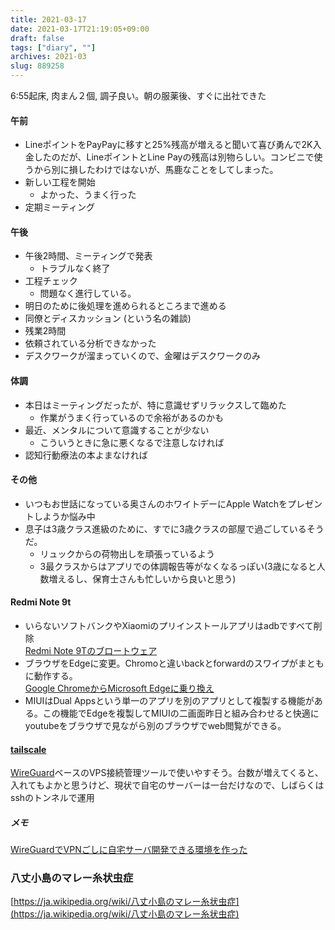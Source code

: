 ```yaml
---
title: 2021-03-17
date: 2021-03-17T21:19:05+09:00
draft: false
tags: ["diary", ""]
archives: 2021-03
slug: 889258
---
```

6:55起床, 肉まん２個, 調子良い。朝の服薬後、すぐに出社できた
#### 午前
- LineポイントをPayPayに移すと25%残高が増えると聞いて喜び勇んで2K入金したのだが、LineポイントとLine Payの残高は別物らしい。コンビニで使うから別に損したわけではないが、馬鹿なことをしてしまった。
- 新しい工程を開始
  - よかった、うまく行った
- 定期ミーティング
#### 午後
- 午後2時間、ミーティングで発表
  - トラブルなく終了
- 工程チェック
  - 問題なく進行している。
- 明日のために後処理を進められるところまで進める
- 同僚とディスカッション (という名の雑談)
- 残業2時間
- 依頼されている分析できなかった
- デスクワークが溜まっていくので、金曜はデスクワークのみ
#### 体調
- 本日はミーティングだったが、特に意識せずリラックスして臨めた
  - 作業がうまく行っているので余裕があるのかも
- 最近、メンタルについて意識することが少ない
  - こういうときに急に悪くなるで注意しなければ
- 認知行動療法の本よまなければ
#### その他
- いつもお世話になっている奥さんのホワイトデーにApple Watchをプレゼントしようか悩み中
- 息子は3歳クラス進級のために、すでに3歳クラスの部屋で過ごしているそうだ。
  - リュックからの荷物出しを頑張っているよう
  - 3最クラスからはアプリでの体調報告等がなくなるっぽい(3歳になると人数増えるし、保育士さんも忙しいから良いと思う)
#### Redmi Note 9t
- いらないソフトバンクやXiaomiのプリインストールアプリはadbですべて削除  
[Redmi Note 9Tのブロートウェア](https://scrapbox.io/shao/Redmi_Note_9Tのブロートウェア)
- ブラウザをEdgeに変更。Chromoと違いbackとforwardのスワイプがまともに動作する。  
[Google ChromeからMicrosoft Edgeに乗り換え](https://sho.tdiary.net/20201104.html#p01)
- MIUIはDual Appsという単一のアプリを別のアプリとして複製する機能がある。この機能でEdgeを複製してMIUIの二画面昨日と組み合わせると快適にyoutubeをブラウザで見ながら別のブラウザでweb閲覧ができる。
#### [tailscale](https://tailscale.com)  
[WireGuard](https://ja.wikipedia.org/wiki/WireGuard)ベースのVPS接続管理ツールで使いやすそう。台数が増えてくると、入れてもよかと思うけど、現状で自宅のサーバーは一台だけなので、しばらくはsshのトンネルで運用
##### メモ
[WireGuardでVPNごしに自宅サーバ開発できる環境を作った](https://blog.koh.dev/2020-01-01-vpn/)
### 八丈小島のマレー糸状虫症
[https://ja.wikipedia.org/wiki/八丈小島のマレー糸状虫症](https://ja.wikipedia.org/wiki/八丈小島のマレー糸状虫症)
